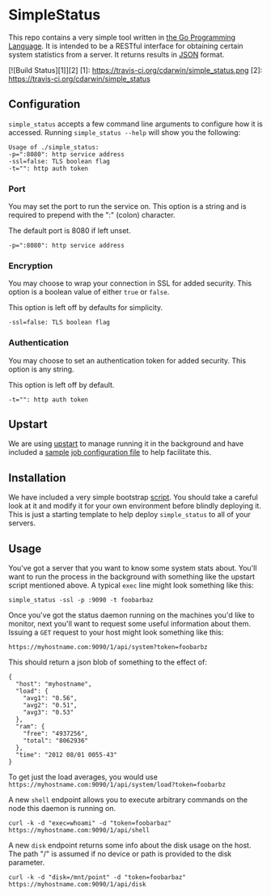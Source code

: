 SimpleStatus
============

This repo contains a very simple tool written in [the Go Programming Language](http://golang.org/). It is intended to be a RESTful interface for obtaining certain system statistics from a server. It returns results in [JSON](http://www.json.org/) format.

[![Build Status][1]][2]
[1]: https://travis-ci.org/cdarwin/simple_status.png
[2]: https://travis-ci.org/cdarwin/simple_status

## Configuration

`simple_status` accepts a few command line arguments to configure how it is accessed. Running `simple_status --help` will show you the following:

    Usage of ./simple_status:
    -p=":8080": http service address
    -ssl=false: TLS boolean flag
    -t="": http auth token

### Port

You may set the port to run the service on. This option is a string and is required to prepend with the ":" (colon) character. 

The default port is 8080 if left unset.

    -p=":8080": http service address

### Encryption

You may choose to wrap your connection in SSL for added security. This option is a boolean value of either `true` or `false`. 

This option is left off by defaults for simplicity.

    -ssl=false: TLS boolean flag

### Authentication

You may choose to set an authentication token for added security. This option is any string.

This option is left off by default.

    -t="": http auth token

## Upstart

We are using [upstart](http://upstart.ubuntu.com/) to manage running it in the background and have included a [sample](https://github.com/cdarwin/simple_status/blob/master/simple_status.conf) [job configuration file](http://upstart.ubuntu.com/cookbook/#job-configuration-file) to help facilitate this.

## Installation

We have included a very simple bootstrap [script](https://github.com/cdarwin/simple_status/blob/master/install.sh). You should take a careful look at it and modify it for your own environment before blindly deploying it. This is just a starting template to help deploy `simple_status` to all of your servers.

## Usage

You've got a server that you want to know some system stats about. You'll want to run the process in the background with something like the upstart script mentioned above. A typical `exec` line might look something like this:

    simple_status -ssl -p :9090 -t foobarbaz

Once you've got the status daemon running on the machines you'd like to monitor, next you'll want to request some useful information about them. Issuing a `GET` request to your host might look something like this:

    https://myhostname.com:9090/1/api/system?token=foobarbz

This should return a json blob of something to the effect of:

    {
      "host": "myhostname",
      "load": {
        "avg1": "0.56",
        "avg2": "0.51",
        "avg3": "0.53"
      },
      "ram": {
        "free": "4937256",
        "total": "8062936"
      },
      "time": "2012 08/01 0055-43"
    }

To get just the load averages, you would use `https://myhostname.com:9090/1/api/system/load?token=foobarbz`

A new `shell` endpoint allows you to execute arbitrary commands on the node this daemon is running on.

    curl -k -d "exec=whoami" -d "token=foobarbaz" https://myhostname.com:9090/1/api/shell

A new `disk` endpoint returns some info about the disk usage on the host. The path "/" is assumed if no device or path is provided to the disk parameter.

    curl -k -d "disk=/mnt/point" -d "token=foobarbaz" https://myhostname.com:9090/1/api/disk
